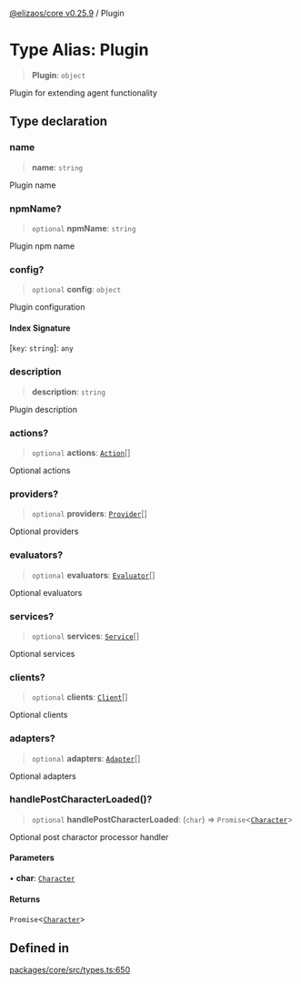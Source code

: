 [@elizaos/core v0.25.9](../index.md) / Plugin

# Type Alias: Plugin

> **Plugin**: `object`

Plugin for extending agent functionality

## Type declaration

### name

> **name**: `string`

Plugin name

### npmName?

> `optional` **npmName**: `string`

Plugin npm name

### config?

> `optional` **config**: `object`

Plugin configuration

#### Index Signature

 \[`key`: `string`\]: `any`

### description

> **description**: `string`

Plugin description

### actions?

> `optional` **actions**: [`Action`](../interfaces/Action.md)[]

Optional actions

### providers?

> `optional` **providers**: [`Provider`](../interfaces/Provider.md)[]

Optional providers

### evaluators?

> `optional` **evaluators**: [`Evaluator`](../interfaces/Evaluator.md)[]

Optional evaluators

### services?

> `optional` **services**: [`Service`](../classes/Service.md)[]

Optional services

### clients?

> `optional` **clients**: [`Client`](Client.md)[]

Optional clients

### adapters?

> `optional` **adapters**: [`Adapter`](Adapter.md)[]

Optional adapters

### handlePostCharacterLoaded()?

> `optional` **handlePostCharacterLoaded**: (`char`) => `Promise`\<[`Character`](Character.md)\>

Optional post charactor processor handler

#### Parameters

• **char**: [`Character`](Character.md)

#### Returns

`Promise`\<[`Character`](Character.md)\>

## Defined in

[packages/core/src/types.ts:650](https://github.com/elizaOS/eliza/blob/main/packages/core/src/types.ts#L650)
